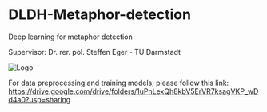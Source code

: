 # DLDH-Metaphor-detection

Deep learning for metaphor detection

Supervisor: Dr. rer. pol. Steffen Eger - TU Darmstadt

![Logo](https://assets.ltkcontent.com/images/11687/analogy-metaphor-simile_0066f46bde.jpg)

For data preprocessing and training models, please follow this link: https://drive.google.com/drive/folders/1uPnLexQh8kbV5ErVR7ksagVKP_wDd4a0?usp=sharing
